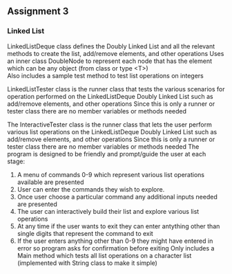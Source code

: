 ## Assignment 3
### Linked List

LinkedListDeque class defines the Doubly Linked List and all the relevant methods to create the list, add/remove elements, and other operations
Uses an inner class DoubleNode to represent each node that has the element which can be any object (from class or type \<T\>)                  
Also includes a sample test method to test list operations on integers 

LinkedListTester class is the runner class that tests the various scenarios for operation performed on the LinkedListDeque Doubly Linked List such as add/remove elements, and other operations Since this is only a runner or tester class there are no member variables or methods needed                                                                                                                                        

The InteractiveTester class is the runner class that lets the user perform various list operations on the LinkedListDeque Doubly Linked List such as add/remove elements, and other operations
Since this is only a runner or tester class there are no member variables or methods needed
The program is designed to be friendly and prompt/guide the user at each stage:
1. A menu of commands 0-9 which represent various list operations available are presented
2. User can enter the commands they wish to explore.
3. Once user choose a particular command any additional inputs needed are presented
4. The user can interactively build their list and explore various list operations
5. At any time if the user wants to exit they can enter antything other than single digits that represent the command to exit
6. If the user enters anything other than 0-9 they might have entered in error so program asks for confirmation before exiting
Only includes a Main method which tests all list operations on a character list (implemented with String class to make it simple)
